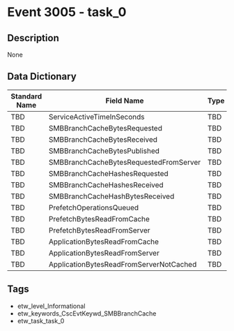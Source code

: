 # Event 3005 - task_0

## Description
None

## Data Dictionary
|Standard Name|Field Name|Type|Description|Sample Value|
|---|---|---|---|---|
|TBD|ServiceActiveTimeInSeconds|TBD|UInt32|None|None|
|TBD|SMBBranchCacheBytesRequested|TBD|UInt64|None|None|
|TBD|SMBBranchCacheBytesReceived|TBD|UInt64|None|None|
|TBD|SMBBranchCacheBytesPublished|TBD|UInt64|None|None|
|TBD|SMBBranchCacheBytesRequestedFromServer|TBD|UInt64|None|None|
|TBD|SMBBranchCacheHashesRequested|TBD|UInt32|None|None|
|TBD|SMBBranchCacheHashesReceived|TBD|UInt32|None|None|
|TBD|SMBBranchCacheHashBytesReceived|TBD|UInt64|None|None|
|TBD|PrefetchOperationsQueued|TBD|UInt32|None|None|
|TBD|PrefetchBytesReadFromCache|TBD|UInt64|None|None|
|TBD|PrefetchBytesReadFromServer|TBD|UInt64|None|None|
|TBD|ApplicationBytesReadFromCache|TBD|UInt64|None|None|
|TBD|ApplicationBytesReadFromServer|TBD|UInt64|None|None|
|TBD|ApplicationBytesReadFromServerNotCached|TBD|UInt64|None|None|

## Tags
* etw_level_Informational
* etw_keywords_CscEvtKeywd_SMBBranchCache
* etw_task_task_0
